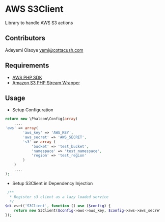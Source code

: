 AWS S3Client
============
Library to handle AWS S3 actions


Contributors
------------
Adeyemi Olaoye <yemi@cottacush.com>


Requirements
------------
* [AWS PHP SDK](https://github.com/aws/aws-sdk-php)
* [Amazon S3 PHP Stream Wrapper](https://blogs.aws.amazon.com/php/post/TxKV69TBGSONBU/Amazon-S3-PHP-Stream-Wrapper)



Usage
-----

* Setup Configuration

```php
return new \Phalcon\Config(array(
    ....
'aws' => array(
        'aws_key' => 'AWS_KEY',
        'aws_secret' => 'AWS_SECRET',
        's3' => array (
            'bucket' => 'test_bucket',
            'namespace' => 'test_namespace',
            'region' => 'test_region'
        )
    )
    ....    
);
```

* Setup S3Client in Dependency Injection

```php
 /**
  * Register s3 client as a lazy loaded service
  */
$di->set('S3Client', function () use ($config) {
    return new S3Client($config->aws->aws_key, $config->aws->aws_secret, $config->aws->s3->region, $config->aws->s3->bucket, $config->aws->s3->namespace);
});
```
